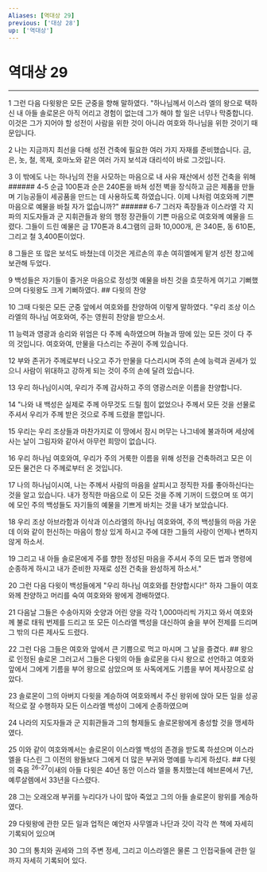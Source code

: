 ```yaml
---
Aliases: [역대상 29]
previous: ['대상 28']
up: ['역대상']
---
```

# 역대상 29

***


1 그런 다음 다윗왕은 모든 군중을 향해 말하였다. "하나님께서 이스라 엘의 왕으로 택하신 내 아들 솔로몬은 아직 어리고 경험이 없는데 그가 해야 할 일은 너무나 막중합니다. 이것은 그가 지어야 할 성전이 사람을 위한 것이 아니라 여호와 하나님을 위한 것이기 때문입니다. 

2 나는 지금까지 최선을 다해 성전 건축에 필요한 여러 가지 자재를 준비했습니다. 금, 은, 놋, 철, 목재, 호마노와 같은 여러 가지 보석과 대리석이 바로 그것입니다. 

3 이 밖에도 나는 하나님의 전을 사모하는 마음으로 내 사유 재산에서 성전 건축을 위해 ###### 4-5 순금 100톤과 순은 240톤을 바쳐 성전 벽을 장식하고 금은 제품을 만들며 기능공들이 세공품을 만드는 데 사용하도록 하였습니다. 이제 나처럼 여호와께 기쁜 마음으로 예물을 바칠 자가 없습니까?" ###### 6-7 그러자 족장들과 이스라엘 각 지파의 지도자들과 군 지휘관들과 왕의 행정 장관들이 기쁜 마음으로 여호와께 예물을 드렸다. 그들이 드린 예물은 금 170톤과 8.4그램의 금화 10,000개, 은 340톤, 동 610톤, 그리고 철 3,400톤이었다. 

8 그들은 또 많은 보석도 바쳤는데 이것은 게르손의 후손 여히엘에게 맡겨 성전 창고에 보관해 두었다. 

9 백성들은 자기들이 즐거운 마음으로 정성껏 예물을 바친 것을 흐뭇하게 여기고 기뻐했으며 다윗왕도 크게 기뻐하였다. ## 다윗의 찬양 

10 그때 다윗은 모든 군중 앞에서 여호와를 찬양하여 이렇게 말하였다. "우리 조상 이스라엘의 하나님 여호와여, 주는 영원히 찬양을 받으소서. 

11 능력과 영광과 승리와 위엄은 다 주께 속하였으며 하늘과 땅에 있는 모든 것이 다 주의 것입니다. 여호와여, 만물을 다스리는 주권이 주께 있습니다. 

12 부와 존귀가 주께로부터 나오고 주가 만물을 다스리시며 주의 손에 능력과 권세가 있으니 사람이 위대하고 강하게 되는 것이 주의 손에 달려 있습니다. 

13 우리 하나님이시여, 우리가 주께 감사하고 주의 영광스러운 이름을 찬양합니다. 

14 "나와 내 백성은 실제로 주께 아무것도 드릴 힘이 없었으나 주께서 모든 것을 선물로 주셔서 우리가 주께 받은 것으로 주께 드렸을 뿐입니다. 

15 우리는 우리 조상들과 마찬가지로 이 땅에서 잠시 머무는 나그네에 불과하며 세상에 사는 날이 그림자와 같아서 아무런 희망이 없습니다. 

16 우리 하나님 여호와여, 우리가 주의 거룩한 이름을 위해 성전을 건축하려고 모은 이 모든 물건은 다 주께로부터 온 것입니다. 

17 나의 하나님이시여, 나는 주께서 사람의 마음을 살피시고 정직한 자를 좋아하신다는 것을 알고 있습니다. 내가 정직한 마음으로 이 모든 것을 주께 기꺼이 드렸으며 또 여기에 모인 주의 백성들도 자기들의 예물을 기쁘게 바치는 것을 내가 보았습니다. 

18 우리 조상 아브라함과 이삭과 이스라엘의 하나님 여호와여, 주의 백성들의 마음 가운데 이와 같이 헌신하는 마음이 항상 있게 하시고 주에 대한 그들의 사랑이 언제나 변하지 않게 하소서. 

19 그리고 내 아들 솔로몬에게 주를 향한 정성된 마음을 주셔서 주의 모든 법과 명령에 순종하게 하시고 내가 준비한 자재로 성전 건축을 완성하게 하소서." 

20 그런 다음 다윗이 백성들에게 "우리 하나님 여호와를 찬양합시다!" 하자 그들이 여호와께 찬양하고 머리를 숙여 여호와와 왕에게 경배하였다. 

21 다음날 그들은 수송아지와 숫양과 어린 양을 각각 1,000마리씩 가지고 와서 여호와께 불로 태워 번제를 드리고 또 모든 이스라엘 백성을 대신하여 술을 부어 전제를 드리며 그 밖의 다른 제사도 드렸다. 

22 그런 다음 그들은 여호와 앞에서 큰 기쁨으로 먹고 마시며 그 날을 즐겼다. ## 왕으로 인정된 솔로몬 그러고서 그들은 다윗의 아들 솔로몬을 다시 왕으로 선언하고 여호와 앞에서 그에게 기름을 부어 왕으로 삼았으며 또 사독에게도 기름을 부어 제사장으로 삼았다. 

23 솔로몬이 그의 아버지 다윗을 계승하여 여호와께서 주신 왕위에 앉아 모든 일을 성공적으로 잘 수행하자 모든 이스라엘 백성이 그에게 순종하였으며 

24 나라의 지도자들과 군 지휘관들과 그의 형제들도 솔로몬왕에게 충성할 것을 맹세하였다. 

25 이와 같이 여호와께서는 솔로몬이 이스라엘 백성의 존경을 받도록 하셨으며 이스라엘을 다스린 그 이전의 왕들보다 그에게 더 많은 부귀와 명예를 누리게 하셨다. ## 다윗의 죽음 <sup class="versenum">26-27</sup>이새의 아들 다윗은 40년 동안 이스라 엘을 통치했는데 헤브론에서 7년, 예루살렘에서 33년을 다스렸다. 

28 그는 오래오래 부귀를 누리다가 나이 많아 죽었고 그의 아들 솔로몬이 왕위를 계승하였다. 

29 다윗왕에 관한 모든 일과 업적은 예언자 사무엘과 나단과 갓이 각각 쓴 책에 자세히 기록되어 있으며 

30 그의 통치와 권세와 그의 주변 정세, 그리고 이스라엘은 물론 그 인접국들에 관한 일까지 자세히 기록되어 있다.
